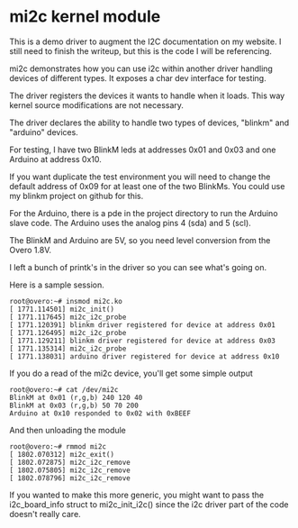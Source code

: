  mi2c kernel module
=======

This is a demo driver to augment the I2C documentation on my website. I still
need to finish the writeup, but this is the code I will be referencing.

mi2c demonstrates how you can use i2c within another driver handling devices
of different types. It exposes a char dev interface for testing.

The driver registers the devices it wants to handle when it loads. This way
kernel source modifications are not necessary. 

The driver declares the ability to handle two types of devices, "blinkm" and
"arduino" devices.

For testing, I have two BlinkM leds at addresses 0x01 and 0x03 and one Arduino
at address 0x10.

If you want duplicate the test environment you will need to change the default
address of 0x09 for at least one of the two BlinkMs. You could use my blinkm 
project on github for this. 

For the Arduino, there is a pde in the project directory to run the Arduino 
slave code. The Arduino uses the analog pins 4 (sda) and 5 (scl).

The BlinkM and Arduino are 5V, so you need level conversion from the Overo 1.8V.

I left a bunch of printk's in the driver so you can see what's going on.

Here is a sample session.

	root@overo:~# insmod mi2c.ko 
	[ 1771.114501] mi2c_init()
	[ 1771.117645] mi2c_i2c_probe
	[ 1771.120391] blinkm driver registered for device at address 0x01
	[ 1771.126495] mi2c_i2c_probe
	[ 1771.129211] blinkm driver registered for device at address 0x03
	[ 1771.135314] mi2c_i2c_probe
	[ 1771.138031] arduino driver registered for device at address 0x10


If you do a read of the mi2c device, you'll get some simple output

	root@overo:~# cat /dev/mi2c 
	BlinkM at 0x01 (r,g,b) 240 120 40
	BlinkM at 0x03 (r,g,b) 50 70 200
	Arduino at 0x10 responded to 0x02 with 0xBEEF


And then unloading the module

	root@overo:~# rmmod mi2c
	[ 1802.070312] mi2c_exit()
	[ 1802.072875] mi2c_i2c_remove
	[ 1802.075805] mi2c_i2c_remove
	[ 1802.078796] mi2c_i2c_remove


If you wanted to make this more generic, you might want to pass the 
i2c_board_info struct to mi2c_init_i2c() since the i2c driver part of the
code doesn't really care. 

